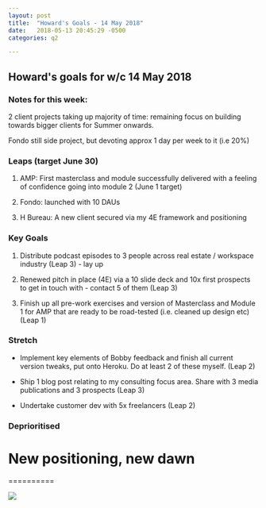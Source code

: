 ```yaml
---
layout: post
title:  "Howard's Goals - 14 May 2018"
date:   2018-05-13 20:45:29 -0500
categories: q2

---
```


## Howard's goals for w/c 14 May 2018
  
  
### Notes for this week:
2 client projects taking up majority of time: remaining focus on building towards bigger clients for Summer onwards. 

Fondo still side project, but devoting approx 1 day per week to it (i.e 20%)


### Leaps (target June 30)

1. AMP: First masterclass and module successfully delivered with a feeling of confidence going into module 2 (June 1 target)

2. Fondo: launched with 10 DAUs

3. H Bureau: A new client secured via my 4E framework and positioning

  
### Key Goals

1. Distribute podcast episodes to 3 people across real estate / workspace industry (Leap 3) - lay up

2. Renewed pitch in place (4E) via a 10 slide deck and 10x first prospects to get in touch with - contact 5 of them (Leap 3)

3. Finish up all pre-work exercises and version of Masterclass and Module 1 for AMP that are ready to be road-tested (i.e. cleaned up design etc) (Leap 1)




### Stretch

- Implement key elements of Bobby feedback and finish all current version tweaks, put onto Heroku. Do at least 2 of these myself. (Leap 2)

- Ship 1 blog post relating to my consulting focus area. Share with 3 media publications and 3 prospects (Leap 3) 

- Undertake customer dev with 5x freelancers (Leap 2)



### Deprioritised



# New positioning, new dawn
==========

![](https://media.giphy.com/media/ZMUibJXDlqbVC/giphy.gif)
